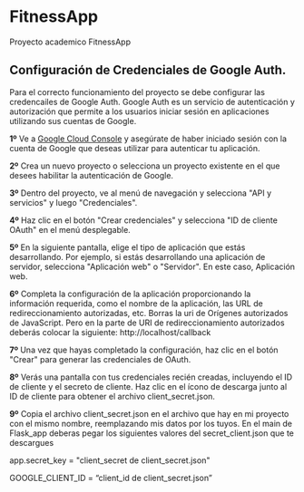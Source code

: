 # FitnessApp
Proyecto academico FitnessApp


## Configuración de Credenciales de Google Auth.
Para el correcto funcionamiento del proyecto se debe configurar las credencailes de Google Auth. Google Auth es un servicio de autenticación y autorización que permite a los usuarios iniciar sesión en aplicaciones utilizando sus cuentas de Google.

**1º** Ve a [Google Cloud Console](https://www.googleadservices.com/pagead/aclk?sa=L&ai=DChcSEwj1pfODlMX_AhVwBwYAHX--CYkYABABGgJ3cw&ohost=www.google.com&cid=CAESauD2mt1fGWeMKMtXhUsRri7TisyQKIVLz8ZBUxM2WCtgMmQpqGUAxLhJW_TUvH0cveRQ6Hg748n3t63Ra8LeGs6-Bpma644b0RBRT0GkJi41pF_ypmh3T2GbhK3lp7SwJyYL1ewEOJXsQrg&sig=AOD64_2fqhzw_29vZnIY0NscfYUuujG2mg&q&adurl&ved=2ahUKEwiFgOyDlMX_AhW8V6QEHX5zAloQ0Qx6BAgJEAE) y asegúrate de haber iniciado sesión con la cuenta de 
Google que deseas utilizar para autenticar tu aplicación.



**2º** Crea un nuevo proyecto o selecciona un proyecto existente en el que desees 
habilitar la autenticación de Google.

**3º** Dentro del proyecto, ve al menú de navegación y selecciona "API y servicios" y 
luego "Credenciales".

**4º** Haz clic en el botón "Crear credenciales" y selecciona "ID de cliente OAuth" en el 
menú desplegable.

**5º** En la siguiente pantalla, elige el tipo de aplicación que estás desarrollando. Por 
ejemplo, si estás desarrollando una aplicación de servidor, selecciona "Aplicación 
web" o "Servidor". En este caso, Aplicación web.

**6º** Completa la configuración de la aplicación proporcionando la información 
requerida, como el nombre de la aplicación, las URL de redireccionamiento 
autorizadas, etc.
Borras la uri de Orígenes autorizados de JavaScript.
Pero en la parte de URI de redireccionamiento autorizados deberás colocar la siguiente:
http://localhost/callback

**7º** Una vez que hayas completado la configuración, haz clic en el botón "Crear" para 
generar las credenciales de OAuth.

**8º** Verás una pantalla con tus credenciales recién creadas, incluyendo el ID de cliente 
y el secreto de cliente. Haz clic en el ícono de descarga junto al ID de cliente para 
obtener el archivo client_secret.json.

**9º** Copia el archivo client_secret.json en el archivo que hay en mi proyecto con el 
mismo nombre, reemplazando mis datos por los tuyos.
En el main de Flask_app deberas pegar los siguientes valores del secret_client.json 
que te descargues

app.secret_key = "client_secret de client_secret.json"

GOOGLE_CLIENT_ID = “client_id de client_secret.json”
